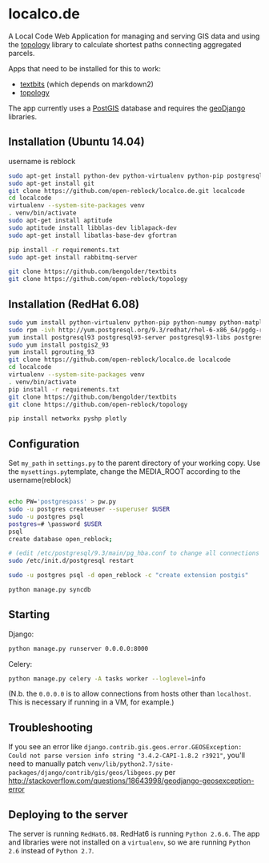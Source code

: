 # localco.de

A Local Code Web Application for managing and serving GIS data and using the [topology](https://github.com/open-reblock/topology) library to calculate shortest paths connecting aggregated parcels.

Apps that need to be installed for this to work:

* [textbits](https://github.com/bengolder/textbits) (which depends on markdown2)
* [topology](https://github.com/open-reblock/topology)

The app currently uses a [PostGIS](https://postgis.net/) database and requires the [geoDjango](https://ocs.djangoproject.com/en/1.8/ref/contrib/gis/install/) libraries. 

## Installation (Ubuntu 14.04)
username is reblock
```bash
sudo apt-get install python-dev python-virtualenv python-pip postgresql-9.3-postgis-2.1 postgresql-server-dev-9.3 python-numpy python-scipy
sudo apt-get install git
git clone https://github.com/open-reblock/localco.de.git localcode
cd localcode
virtualenv --system-site-packages venv
. venv/bin/activate
sudo apt-get install aptitude
sudo aptitude install libblas-dev liblapack-dev
sudo apt-get install libatlas-base-dev gfortran

pip install -r requirements.txt
sudo apt-get install rabbitmq-server

git clone https://github.com/bengolder/textbits
git clone https://github.com/open-reblock/topology

```

## Installation (RedHat 6.08)

```bash
sudo yum install python-virtualenv python-pip python-numpy python-matplotlib python-scipy
sudo rpm -ivh http://yum.postgresql.org/9.3/redhat/rhel-6-x86_64/pgdg-redhat93-9.3-1.noarch.rpm
yum install postgresql93 postgresql93-server postgresql93-libs postgresql93-contrib postgresql93-devel
sudo yum install postgis2_93
yum install pgrouting_93
git clone https://github.com/open-reblock/localco.de localcode
cd localcode
virtualenv --system-site-packages venv
. venv/bin/activate
pip install -r requirements.txt
git clone https://github.com/bengolder/textbits
git clone https://github.com/open-reblock/topology

pip install networkx pyshp plotly
```

## Configuration

Set `my_path` in `settings.py` to the parent directory of your working copy. Use the `mysettings.py`template, change the MEDIA_ROOT according to the username(reblock)



```bash

echo PW='postgrespass' > pw.py
sudo -u postgres createuser --superuser $USER
sudo -u postgres psql
postgres=# \password $USER
psql
create database open_reblock;

# (edit /etc/postgresql/9.3/main/pg_hba.conf to change all connections to trust)
sudo /etc/init.d/postgresql restart

sudo -u postgres psql -d open_reblock -c "create extension postgis"

python manage.py syncdb
```

## Starting
Django:
```bash
python manage.py runserver 0.0.0.0:8000
```
Celery:
```bash
python manage.py celery -A tasks worker --loglevel=info
```

(N.b. the `0.0.0.0` is to allow connections from hosts other than `localhost`. This is necessary if running in a VM, for example.)

## Troubleshooting

If you see an error like `django.contrib.gis.geos.error.GEOSException: Could not parse version info string "3.4.2-CAPI-1.8.2 r3921"`, you'll need to manually patch `venv/lib/python2.7/site-packages/django/contrib/gis/geos/libgeos.py` per http://stackoverflow.com/questions/18643998/geodjango-geosexception-error

## Deploying to the server
The server is running `RedHat6.08`. RedHat6 is running `Python 2.6.6`. The app and libraries were not installed on a `virtualenv`, so we are running `Python 2.6` instead of `Python 2.7`.
